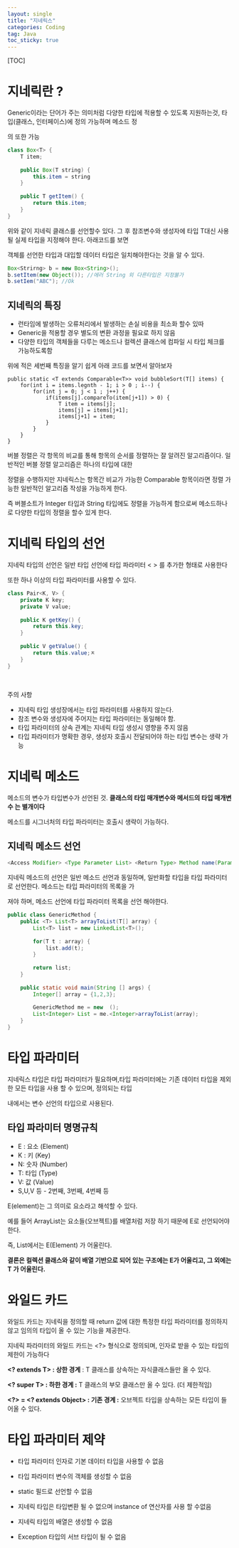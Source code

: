 ```yaml
---
layout: single
title: "지네릭스"
categories: Coding
tag: Java
toc_sticky: true
---
```


[TOC]

# 지네릭란 ?

Generic이라는 단어가 주는 의미처럼 다양한 타입에 적용할 수 있도록 지원하는것, 타입(클래스, 인터페이스)에 정의 가능하며 메소드 정

의 또한 가능

```java
class Box<T> {
    T item;
    
    public Box(T string) {
        this.item = string
    }
    
    public T getItem() {
        return this.item;
    }
}
```

위와 같이 지네릭 클래스를 선언할수 있다. 그 후 참조변수와 생성자에 타입 T대신 사용될 실제 타입을 지정해야 한다.  아래코드를 보면 

객체를 선언한 타입과 대입할 데이터 타입은 일치해야한다는 것을 알 수 있다.

```java
Box<Strirng> b = new Box<String>();
b.setItem(new Object()); //에러 String 외 다른타입은 지정불가
b.setIem("ABC"); //Ok
```



## 지네릭의 특징

- 런타임에 발생하는 오류처리에서 발생하는 손실 비용을 최소화 할수 있따
- Generic을 적용할 경우 별도의 변환 과정을 필요로 하지 않음
- 다양한 타입의 객체들을 다루는 메소드나 컬렉션 클래스에 컴파일 시 타입 체크를 가능하도록함 



위에 적은 세번째 특징을 알기 쉽게 아래 코드를 보면서 알아보자

```
public static <T extends Comparable<T>> void bubbleSort(T[] items) {
	for(int i = items.legnth - 1; i > 0 ; i--) {
		for(int j = 0; j < 1 ; j++) {
			if(items[j].compareTo(item[j+1]) > 0) {
				T item = items[j];
				items[j] = items[j+1];
				items[j+1] = item;
			}
		}
	}
}
```

버블 정렬은 각 항목의 비교를 통해 항목의 순서를 정렬하는 잘 알려진 알고리즘이다. 일반적인 버블 정렬 알고리즘은 하나의 타입에 대한 

정렬을 수행하지만 지네릭스는 항목간 비교가 가능한 Comparable 항목이라면 정렬 가능한 일반적인 알고리즘 작성을 가능하게 한다.

즉 버블소트가 Integer 타입과 String  타입에도 정렬을 가능하게 함으로써 메소드하나로 다양한 타입의 정렬을 할수 있게 한다.



# 지네릭 타입의 선언

지네릭 타입의 선언은 일반 타입 선언에 타입 파라미터 < > 를 추가한 형태로 사용한다

또한 하나 이상의 타입 파라미터를 사용할 수  있다.

```java
class Pair<K, V> {
	private K key;
	private V value;
	
	public K getKey() {
		return this.key;
	}
	
	public V getValue() {
		return this.value;ㅈ
	}
}
```

​	

주의 사항

- 지네릭 타입 생성장에서는 타입 파라미터를 사용하지 않는다.
- 참조 변수와 생성자에 주어지는 타입 파라미터는 동일해야 함.
- 타입 파라미터의 상속 관계는 지네릭 타입 생성시 영향을 주지 않음
- 타입 파라미터가 명확한 경우, 생성자 호출시 전달되어야 하는 타입 변수는 생략 가능



# 지네릭 메소드

메소드의 변수가 타입변수가 선언된 것.    **클래스의 타입 매개변수<T>와 메서드의 타입 매개변수 <T>는 별개이다**

메소드를 시그너처의 타입 파라미터는 호출시 생략이 가능하다.



## 지네릭 메소드 선언

``` java
<Access Modifier> <Type Parameter List> <Return Type> Method name(Parameter list)
```

지네릭 메소드의 선언은 일반 메소드 선언과 동일하며, 일반화할 타입을 타입 파라미터로 선언한다. 메소드는 타입 파라미터의 목록을 가

져야 하며, 메소드 선언에 타입 파라미터 목록을 선언 해야한다.



```java
public class GenericMethod {
	public <T> List<T> arrayToList(T[] array) {
		List<T> list = new LinkedList<T>();
		
		for(T t : array) {
			list.add(t);
		}
		
		return list;
	}
	
	public static void main(String [] args) {
		Integer[] array = {1,2,3};
		
		GenericMethod me = new  ();
		List<Integer> List = me.<Integer>arrayToList(array);
	}
}
```



# 타입 파라미터

지네릭스 타입은 타입 파라미터가 필요하며,타입 파라미터에는 기존 데이터 타입을 제외한 모든 타입을 사용 할 수 있으며, 정의되는 타입 

내에서는 변수 선언의 타입으로 사용된다.



## 타입 파라미터 명명규칙

- E : 요소 (Element)
- K : 키 (Key)
- N: 숫자 (Number)
- T: 타입 (Type)
- V: 값 (Value)
- S,U,V 등 - 2번째, 3번째, 4번째 등



E(element)는 그 의미로 요소라고 해석할 수 있다.

예를 들어 ArrayList는 요소들(오브젝트)를 배열처럼 저장 하기 때문에 E로 선언되어야 한다.

즉, List에서는 E(Element) 가 어울린다.

**결론은 컬렉션 클래스와 같이 배열 기반으로 되어 있는 구조에는 E가 어울리고, 그 외에는 T 가 어울린다.**





# 와일드 카드

와일드 카드는 지네릭을 정의할 때 return 값에 대한 특정한 타입 파라미터를 정의하지 않고 임의의 타입이 올 수 있는 기능을 제공한다. 

지네릭 파라미터의 와일드 카드는 <?> 형식으로 정의되며, 인자로 받을 수 있는 타입의 제한이 가능하다



**<? extends T> : 상한 경계** : T 클래스를 상속하는 자식클래스들만 올 수 있다.

**<? super T> : 하한 경계 :** T 클래스의 부모 클래스만 올 수 있다. (더 제한적임)

**<?> = <? extends Object> : 기존 경계 :** 오브젝트 타입을 상속하는 모든 타입이 들어올 수 있다.



# 타입 파라미터 제약

- 타입 파라미터 인자로 기본 데이터 타입을 사용할 수 없음

- 타입 파라미터 변수의 객체를 생성할 수 없음

- static 필드로 선언할 수 없음

- 지네릭 타입은 타입변환 될 수 없으며 instance of 연산자를 사용 할 수없음

- 지네릭 타입의 배열은 생성할 수 없음

- Exception 타입의 서브 타입이 될 수 없음

